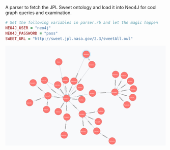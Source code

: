A parser to fetch the JPL Sweet ontology and load it into Neo4J for cool graph queries and examination.

```ruby
# Set the following variables in parser.rb and let the magic happen
NEO4J_USER = "neo4j"
NEO4J_PASSWORD = "pass"
SWEET_URL = "http://sweet.jpl.nasa.gov/2.3/sweetAll.owl"
```

![Alt text](graph.png?raw=true "Sweet Neo4J")

